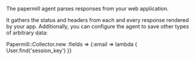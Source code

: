 
The papermill agent parses responses from your web application.

It gathers the status and headers from each and every response rendered by 
your app. Additionally, you can configure the agent to save other types
of arbitrary data:

Papermill::Collector.new :fields => {:email => lambda { User.find('session_key') }}
